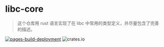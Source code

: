 # libc-core

> 这个仓库用 rust 语言实现了在 libc 中常用的类型定义，并尽量包含了完善的描述。

[![pages-build-deployment](https://github.com/yfblock/libc-core/actions/workflows/pages/pages-build-deployment/badge.svg)](https://github.com/yfblock/libc-core/actions/workflows/pages/pages-build-deployment)
![crates.io](https://img.shields.io/crates/v/libc-core.svg)
